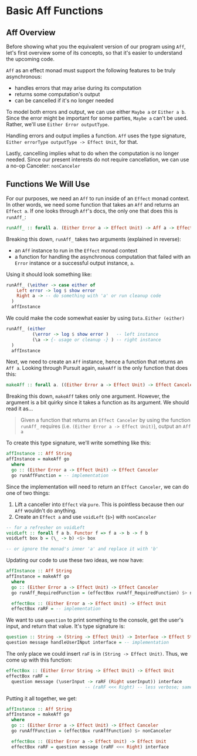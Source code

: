 # Basic Aff Functions

## Aff Overview

Before showing what you the equivalent version of our program using `Aff`, let's first overview some of its concepts, so that it's easier to understand the upcoming code.

`Aff` as an effect monad must support the following features to be truly asynchronous:
- handles errors that may arise during its computation
- returns some computation's output
- can be cancelled if it's no longer needed

To model both errors and output, we can use either `Maybe a` or `Either a b`. Since the error might be important for some parties, `Maybe a` can't be used. Rather, we'll use `Either Error outputType`.

Handling errors and output implies a function. `Aff` uses the type signature, `Either errorType outputType -> Effect Unit`, for that.

Lastly, cancelling implies what to do when the computation is no longer needed. Since our present interests do not require cancellation, we can use a no-op Canceler: `nonCanceler`

## Functions We Will Use

For our purposes, we need an `Aff` to run inside of an `Effect` monad context. In other words, we need some function that takes an `Aff` and returns an `Effect a`. If one looks through `Aff`'s docs, the only one that does this is `runAff_`:
```purescript
runAff_ :: forall a. (Either Error a -> Effect Unit) -> Aff a -> Effect Unit
```
Breaking this down, `runAff_` takes two arguments (explained in reverse):
- an `Aff` instance to run in the `Effect` monad context
- a function for handling the asynchronous computation that failed with an `Error` instance or a successful output instance, `a`.

Using it should look something like:
```purescript
runAff_ (\either -> case either of
    Left error -> log $ show error
    Right a -> -- do something with 'a' or run cleanup code
  )
  affInstance
```
We could make the code somewhat easier by using `Data.Either (either)`
```purescript
runAff_ (either
          (\error -> log $ show error )   -- left instance
          (\a -> {- usage or cleanup -} ) -- right instance
  )
  affInstance
```

Next, we need to create an `Aff` instance, hence a function that returns an `Aff a`. Looking through Pursuit again, `makeAff` is the only function that does this:
```purescript
makeAff :: forall a. ((Either Error a -> Effect Unit) -> Effect Canceler) -> Aff a
```

Breaking this down, `makeAff` takes only one argument. However, the argument is a bit quirky since it takes a function as its argument. We should read it as...

>   Given a function
>     that returns an `Effect Canceler`
>     by using the function `runAff_` requires
>       (i.e. `(Either Error a -> Effect Unit)`),
> output an `Aff a`

To create this type signature, we'll write something like this:
```purescript
affInstance :: Aff String
affInstance = makeAff go
  where
  go :: (Either Error a -> Effect Unit) -> Effect Canceler
  go runAffFunction = -- implementation
```
Since the implementation will need to return an `Effect Canceler`, we can do one of two things:
1. Lift a canceller into `Effect` via `pure`. This is pointless because then our `Aff` wouldn't do anything.
2. Create an `Effect a` and use `voidLeft` (`$>`) with `nonCanceler`

```purescript
-- for a refresher on voidLeft
voidLeft :: forall f a b. Functor f => f a -> b -> f b
voidLeft box b = (\_ -> b) <$> box

-- or ignore the monad's inner 'a' and replace it with 'b'
```

Updating our code to use these two ideas, we now have:
```purescript
affInstance :: Aff String
affInstance = makeAff go
  where
  go :: (Either Error a -> Effect Unit) -> Effect Canceler
  go runAff_RequiredFunction = (effectBox runAff_RequiredFunction) $> nonCanceler

  effectBox :: (Either Error a -> Effect Unit) -> Effect Unit
  effectBox raRF = -- implementation
```
We want to use `question` to print something to the console, get the user's input, and return that value.
It's type signature is:
```purescript
question :: String -> (String -> Effect Unit) -> Interface -> Effect String
question message handleUserINput interface = -- implementation
```
The only place we could insert `raF` is in `(String -> Effect Unit)`. Thus, we come up with this function:
```purescript
effectBox :: (Either Error String -> Effect Unit) -> Effect Unit
effectBox raRF =
  question message (\userInput -> raRF (Right userInput)) interface
                              -- (raRF <<< Right) -- less verbose; same thing
```
Putting it all together, we get:
```purescript
affInstance :: Aff String
affInstance = makeAff go
  where
  go :: (Either Error a -> Effect Unit) -> Effect Canceler
  go runAffFunction = (effectBox runAffFunction) $> nonCanceler

  effectBox :: (Either Error a -> Effect Unit) -> Effect Unit
  effectBox raRF = question message (raRF <<< Right) interface
```

